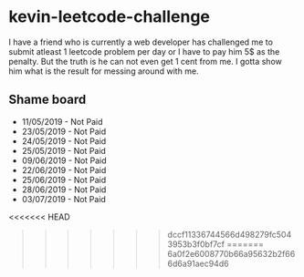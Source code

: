 # kevin-leetcode-challenge
I have a friend who is currently a web developer has challenged me to submit atleast 1 leetcode problem per day or I have to pay him 5$ as the penalty.
But the truth is he can not even get 1 cent from me. I gotta show him what is the result for messing around with me.

## Shame board
- 11/05/2019 - Not Paid
- 23/05/2019 - Not Paid
- 24/05/2019 - Not Paid
- 25/05/2019 - Not Paid
- 09/06/2019 - Not Paid
- 22/06/2019 - Not Paid
- 25/06/2019 - Not Paid
- 28/06/2019 - Not Paid
- 03/07/2019 - Not Paid

<<<<<<< HEAD
>>>>>>> dccf11336744566d498279fc5043953b3f0bf7cf
=======
>>>>>>> 6a0f2e6008770b66a95632b2f666d6a91aec94d6
